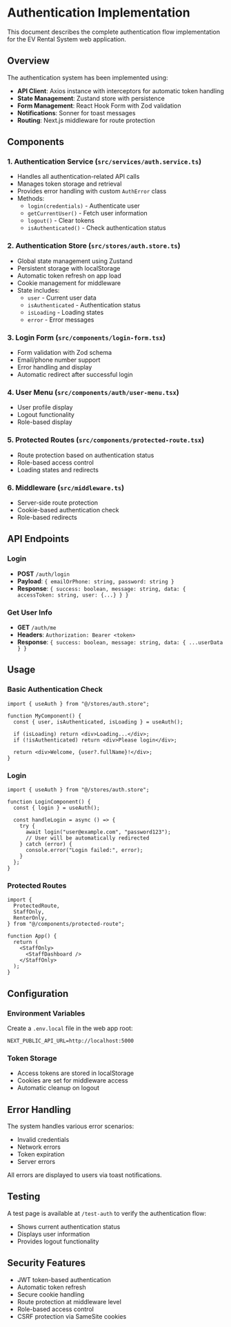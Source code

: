 # Authentication Implementation

This document describes the complete authentication flow implementation for the EV Rental System web application.

## Overview

The authentication system has been implemented using:

- **API Client**: Axios instance with interceptors for automatic token handling
- **State Management**: Zustand store with persistence
- **Form Management**: React Hook Form with Zod validation
- **Notifications**: Sonner for toast messages
- **Routing**: Next.js middleware for route protection

## Components

### 1. Authentication Service (`src/services/auth.service.ts`)

- Handles all authentication-related API calls
- Manages token storage and retrieval
- Provides error handling with custom `AuthError` class
- Methods:
  - `login(credentials)` - Authenticate user
  - `getCurrentUser()` - Fetch user information
  - `logout()` - Clear tokens
  - `isAuthenticated()` - Check authentication status

### 2. Authentication Store (`src/stores/auth.store.ts`)

- Global state management using Zustand
- Persistent storage with localStorage
- Automatic token refresh on app load
- Cookie management for middleware
- State includes:
  - `user` - Current user data
  - `isAuthenticated` - Authentication status
  - `isLoading` - Loading states
  - `error` - Error messages

### 3. Login Form (`src/components/login-form.tsx`)

- Form validation with Zod schema
- Email/phone number support
- Error handling and display
- Automatic redirect after successful login

### 4. User Menu (`src/components/auth/user-menu.tsx`)

- User profile display
- Logout functionality
- Role-based display

### 5. Protected Routes (`src/components/protected-route.tsx`)

- Route protection based on authentication status
- Role-based access control
- Loading states and redirects

### 6. Middleware (`src/middleware.ts`)

- Server-side route protection
- Cookie-based authentication check
- Role-based redirects

## API Endpoints

### Login

- **POST** `/auth/login`
- **Payload**: `{ emailOrPhone: string, password: string }`
- **Response**: `{ success: boolean, message: string, data: { accessToken: string, user: {...} } }`

### Get User Info

- **GET** `/auth/me`
- **Headers**: `Authorization: Bearer <token>`
- **Response**: `{ success: boolean, message: string, data: { ...userData } }`

## Usage

### Basic Authentication Check

```tsx
import { useAuth } from "@/stores/auth.store";

function MyComponent() {
  const { user, isAuthenticated, isLoading } = useAuth();

  if (isLoading) return <div>Loading...</div>;
  if (!isAuthenticated) return <div>Please login</div>;

  return <div>Welcome, {user?.fullName}!</div>;
}
```

### Login

```tsx
import { useAuth } from "@/stores/auth.store";

function LoginComponent() {
  const { login } = useAuth();

  const handleLogin = async () => {
    try {
      await login("user@example.com", "password123");
      // User will be automatically redirected
    } catch (error) {
      console.error("Login failed:", error);
    }
  };
}
```

### Protected Routes

```tsx
import {
  ProtectedRoute,
  StaffOnly,
  RenterOnly,
} from "@/components/protected-route";

function App() {
  return (
    <StaffOnly>
      <StaffDashboard />
    </StaffOnly>
  );
}
```

## Configuration

### Environment Variables

Create a `.env.local` file in the web app root:

```env
NEXT_PUBLIC_API_URL=http://localhost:5000
```

### Token Storage

- Access tokens are stored in localStorage
- Cookies are set for middleware access
- Automatic cleanup on logout

## Error Handling

The system handles various error scenarios:

- Invalid credentials
- Network errors
- Token expiration
- Server errors

All errors are displayed to users via toast notifications.

## Testing

A test page is available at `/test-auth` to verify the authentication flow:

- Shows current authentication status
- Displays user information
- Provides logout functionality

## Security Features

- JWT token-based authentication
- Automatic token refresh
- Secure cookie handling
- Route protection at middleware level
- Role-based access control
- CSRF protection via SameSite cookies
